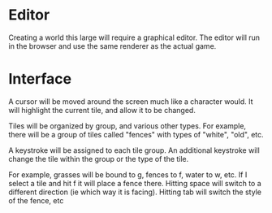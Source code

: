 Editor
================================================================================

Creating a world this large will require a graphical editor. The editor will run
in the browser and use the same renderer as the actual game.

Interface
================================================================================

A cursor will be moved around the screen much like a character would. It will
highlight the current tile, and allow it to be changed.

Tiles will be organized by group, and various other types. For example, there
will be a group of tiles called "fences" with types of "white", "old", etc.

A keystroke will be assigned to each tile group. An additional keystroke will
change the tile within the group or the type of the tile.

For example, grasses will be bound to g, fences to f, water to w, etc. If I
select a tile and hit f it will place a fence there. Hitting space will switch
to a different direction (ie which way it is facing). Hitting tab will switch
the style of the fence, etc

